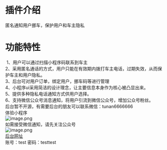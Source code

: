 # 插件介绍
匿名通知用户挪车，保护用户和车主隐私   
# 功能特性
 1、用户可以通过扫描小程序码联系到车主  
2、采用匿名通话的方式，用户只能在有效期内拨打车主电话，过期失效，从而保护车主和用户隐私。  
3、后台可对用户订单，绑定用户，挪车码等进行管理  
4、小程序ui采用简洁的设计理念，让主要信息本身作为核心被凸显出来。  
5、提供多种隐私电话通知方式供用户选择。  
6、支持微信公众号消息通知，将用户引流到微信公众号，增加公众号粉丝。  
后台暂不开源，有需要后台的朋友可以联系微信：tunan6666666  
体验小程序  
![image.png](https://cdn.fastadmin.net/uploads/2022/10/12/f3f3c5632d5b48e7b05bdf47082c7773.jpg)  
如需接受微信通知，请先关注公众号  
![image.png](https://cdn.fastadmin.net/uploads/2022/10/12/7bb5fad244cb931399549aec9faffeca.png)  
[后台网址](https://tn.rdtxgj.com/MNQYRauFiC.php/index/login "体验网址")  
账号：test 密码：testtest  
